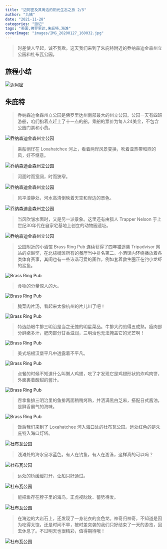 ```yaml
---
title: "迈阿密及其周边的阳光生态之旅 2/5"
author: "九姨"
date: "2021-11-28"
categories: "游记"
tags: "美国,佛罗里达,朱庇特,海滩"
coverImage: "images/IMG_20200127_160032.jpg"
---
```


>时差使人早起，诚不我欺。这天我们来到了朱庇特附近的乔纳森迪金森州立公园和杜布瓦公园。

## 旅程小结

![迈阿密](images/miami.jpg)

## 朱庇特

>乔纳森迪金森州立公园是佛罗里达州南部最大的州立公园。公园一天有四班游船，咱们掐着点赶上了十一点的船。乘船的票价为每人24美金，不包含公园门票和小费。

![乔纳森迪金森州立公园](images/IMG_20200127_111217.jpg)

>乘船徜徉在 Loxahatchee 河上，看着两岸风景变换，吹着亚热带和煦的风，好不惬意。

![乔纳森迪金森州立公园](images/IMG_20200127_111404.jpg)

>河面时而宽阔，时而狭窄。

![乔纳森迪金森州立公园](images/IMG_20200127_121355.jpg)

>风平浪静处，河水高清倒映着天空和岸边的景色。

![乔纳森迪金森州立公园](images/IMG_20200127_111425.jpg)

>当风吹皱水面时，又是另一派景象。这里还有由猎人 Trapper Nelson 于上世纪30年代在自家宅基地上创立的动物园遗址。

![乔纳森迪金森州立公园](images/IMG_20200127_123002.jpg)

>公园附近的小酒馆 Brass Ring Pub 连续获得了四年猫途鹰 Tripadvisor 网站的卓越奖，在北棕榈滩所有的餐厅当中排名第二。小酒馆内环绕播放着各类体育赛事，其间也有一些诙谐可爱的画作，例如套着救生圈正在钓小龙虾的鲨鱼。

![Brass Ring Pub](images/IMG_20200127_144731.jpg)

>食物的分量惊人的大。

![Brass Ring Pub](images/IMG_20200127_135854.jpg)

>腌菜肉片汤，看起来太像杭州的片儿川了吧！

![Brass Ring Pub](images/IMG_20200127_135158.jpg)

>特选肋眼牛排三明治是当之无愧的明星菜品。牛排大约煎得五成熟，瘦肉部分鲜嫩多汁，肥肉部分甘香滋润，三明治也无法掩盖它的光芒啊！

![Brass Ring Pub](images/IMG_20200127_135900.jpg)

>美式培根汉堡平凡中透露着不平凡。

![Brass Ring Pub](images/IMG_20200127_135903.jpg)

>点餐的时候不知道什么叫懒人鸡翅，吃了才发现它是鸡翅形状的炸鸡肉饼，外面裹着酸甜的酱汁。

![Brass Ring Pub](images/IMG_20200127_135908.jpg)

>吞拿鱼排三明治里的鱼排两面稍稍烤熟，并洒满黑白芝麻，搭配日式酱油，是鲜香霸气的海味。

![Brass Ring Pub](images/IMG_20200127_135913.jpg)

>饭后我们来到了 Loxahatchee 河入海口处的杜布瓦公园。远处红色的是朱庇特入海口灯塔。

![杜布瓦公园](images/IMG_20200127_151922.jpg)

>浅滩处的海水呈冰蓝色。有人在钓鱼，有人在游泳，这样真的可以吗？

![杜布瓦公园](images/IMG_20200127_154424.jpg)

>远处的桥缓缓打开，让船只好通过。

![杜布瓦公园](images/IMG_20200127_160032.jpg)

>能把鱼存在脖子里的海鸟，正虎视眈眈、蓄势待发。

![杜布瓦公园](images/IMG_20200127_155559.jpg)

>在海边的大岩石上，还发现了一身花衣的变色龙。神奇归神奇，不知道是因为吃得太饱，还是时间不早，被时差突袭的我们只好结束了一天的游览，回去休息了。不过明天也很精彩，值得期待哦！

![杜布瓦公园](images/IMG_20200127_160946.jpg)
